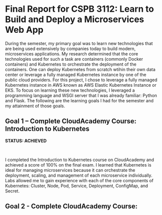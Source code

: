 <h1>Final Report for CSPB 3112: Learn to Build and Deploy a Microservices Web App</h1>

<p>During the semester, my primary goal was to learn new technologies that are being used extensively by companies today to build modern, microservices applications.
My research determined that the core technologies used for such a task are containers (commonly Docker containers) and Kubernetes to orchestrate the deployment of the
containers.  One can deploy Kubernetes from scratch wtihin their own data center or leverage a fully managed Kubernetes instance by one of the public cloud providers.
 For this project, I chose to leverage a fully managed Kubernetes instance in AWS known as AWS Elastic Kubernetes Instance or EKS.  To focus on learning these new technologies,
I leveraged a programming language and WSGI server that I was already familiar:  Python and Flask.  The following are the learning goals I had for the semester and my attainment of 
those goals.</p>

<h2>Goal 1 – Complete CloudAcademy Course: Introduction to Kubernetes</h2>

<p><b>STATUS:  ACHIEVED</b></p><br>

<p>I completed the Introduction to Kubernetes course on CloudAcademy and achieved a score of 100% on the final exam. I learned that Kubernetes is ideal for managing
microservices because it can orchestrate the deployment, scaling, and management of each microservice individually.  Labs allowed me to gain experience with each of the
core components of Kubernetes:  Cluster, Node, Pod, Service, Deployment, ConfigMap, and Secret.</p>

<h2>Goal 2 - Complete CloudAcademy Course: Docker in Depth</h2>

<p><b>STATUS:  ACHIEVED</b></p><br>

<p>I completed the Docker in Depth course on CloudAcademy and achieved a score of 92% on the final exam.  I learned that Docker is a container technology that is
widely used today and ideal for creating containers that would comprise my microservices web application.  Labs and training videos allowed me to learn about
Linux isolation and container basics, Docker container components, Docker networking and storage, and creating Docker images using Dockerfiles.</p>

<h2>Goal 3 – Complete CloudAcademy Course: Python based Microservices – Go from Zero to Hero</h2>

<p><b>STATUS:  ACHIEVED</b></p><br>

<p>I completed the Python-based Microservices course on CloudAcademy and achieved a score of 95% on the final exam.  I learned the fundamentals of a microservices architecture and
specifically how to leverage Flask to build small microservices that can be accessed via an application programming interface or API.  During the course, I completed several exercises that re-enforced the video-based learning.  Topics covered included container fundamentals, Introduction to Docker, Getting Started with Docker on Linux in AWS, Managing Applications with Docker Compose, Using Docker Compose and DockerFile to Build and Run Containers, and Building a Basic Web Application Using Python, Docker, and Flask. </p>

<h2>Goal 4 - Build and deploy a Python-based microservices web app using Docker containers and Kubernetes</h2>

<p><b>STATUS:  ACHIEVED</b></p><br>

<p>Over the course of the semester, I built a microservices web app called <a href="https://github.com/TrullJ/securitychkr">securitychkr</a>.  The web app allows a user to check whether a URL or email is malicious.  Additionally, a user can check the security status of a website's TLS/SSL certificate.  The idea behind the application is to provide one, convenient location for a user to determine whether or not emails and websites are trustworthy.  The website is comprised of four microservices deployed in the same number of containers.  The containers/microservices include the frontend container, urlvalidator container, emailvalidator container, and finally the sslvalicator container.  The worker containers leverage the VirusTotal, emailrep.io, and Qualys SSL Labs public services.  The frontend container presents a simple input field to the end user and then depending on input directs to one of the worker containers to perform the analysis and ultimately return the results to the frontend for display back to the user.  To learn modern methods of deploying and managing containers, I deployed the web app using AWS EKS. </p>

<h2>Reflections</h2>

<p>I found that the hands-on project and dedicated study time were a great way to get a solid understanding of containers, Docker, Kubernetes, and microservices architectures. The CloudAcademy courses were professionally done and covered the key components and use cases for the different technologies I wanted to gain experience.  One thing I would have changed in my approach is to build in more time reading the official documentation for each of the different technologies.  I referenced the official docs while building and deploying the web app and could have saved myself some rework by spending more time with the documentation and guides.  This was especially true for AWS EKS as I was required to re-write some of the code to ensure that the containers communicated properly with each other. The project also gave me an appreciation for the need to work together across teams to build and deploy a true production-grade application, and I learned a little more about the role of site reliability and devops engineers who are ultimately responsible for deploying and managing containers and ensuring the proper architecture exits to scale up an app and ensure proper security.  I am comfortable concluding that achieved my objectives set out at the beginning of the project and now have working knowledge a core set of modern technologies that will help me in my career.</p>

